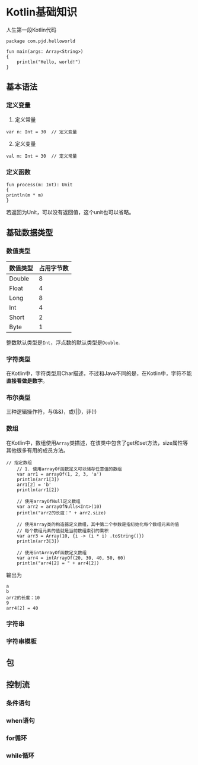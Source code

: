 # Kotlin基础知识
人生第一段Kotlin代码
```
package com.pjd.helloworld

fun main(args: Array<String>)
{
    println("Hello, world!")
}
```
## 基本语法
### 定义变量
1. 定义常量
```
var n: Int = 30  // 定义变量
```
2. 定义变量
```
val m: Int = 30  // 定义常量
```
### 定义函数
```
fun process(m: Int): Unit
{
println(m * m)
}
```
若返回为Unit，可以没有返回值，这个unit也可以省略。
## 基础数据类型
### 数值类型
数值类型 | 占用字节数
-------- | ---------
Double | 8
Float | 4
Long | 8
Int | 4
Short | 2
Byte | 1

整数默认类型是`Int`，浮点数的默认类型是`Double`.
### 字符类型
在Kotlin中，字符类型用Char描述，不过和Java不同的是，在Kotlin中，字符不能**直接看做是数字**。
### 布尔类型
三种逻辑操作符，与(&&)，或(||)，非(!)
### 数组
在Kotlin中，数组使用`Array`类描述，在该类中包含了get和set方法，size属性等其他很多有用的成员方法。
```
// 指定数组
    // 1. 使用arrayOf函数定义可以储存任意值的数组
    var arr1 = arrayOf(1, 2, 3, 'a')
    println(arr1[3])
    arr1[2] = 'b'
    println(arr1[2])

    // 使用arrayOfNull定义数组
    var arr2 = arrayOfNulls<Int>(10)
    println("arr2的长度：" + arr2.size)

    // 使用Array类的构造器定义数组，其中第二个参数是指初始化每个数组元素的值
    // 每个数组元素的值就是当前数组索引的乘积
    var arr3 = Array(10, {i -> (i * i) .toString()})
    println(arr3[3])

    // 使用intArrayOf函数定义数组
    var arr4 = intArrayOf(20, 30, 40, 50, 60)
    println("arr4[2] = " + arr4[2])
```
输出为
```
a
b
arr2的长度：10
9
arr4[2] = 40
```
### 字符串
### 字符串模板

## 包

## 控制流
### 条件语句
### when语句
### for循环
### while循环
